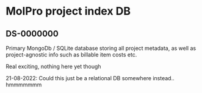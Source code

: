 # MolPro project index DB
## DS-0000000

Primary MongoDb / SQLite database storing all project metadata, as well as project-agnostic info such as billable item costs etc. 

Real exciting, nothing here yet though


21-08-2022: Could this just be a relational DB somewhere instead.. hmmmmmmm
